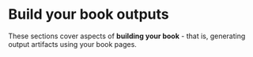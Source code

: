 # Build your book outputs

These sections cover aspects of **building your book** - that is, generating output artifacts using your book pages.
